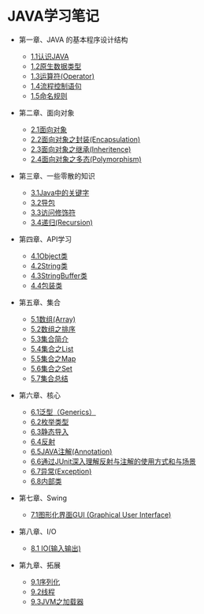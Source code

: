 JAVA学习笔记
=================
* 第一章、JAVA 的基本程序设计结构

    * [1.1认识JAVA](./1.1认识JAVA.md)
    * [1.2原生数据类型](./1.2原生数据类型.md)
    * [1.3运算符(Operator)](./1.3运算符(Operator).md)
    * [1.4流程控制语句](./1.4流程控制语句.md)
    * [1.5命名规则](./1.5命名规则.md)
    
* 第二章、面向对象    
    
    * [2.1面向对象](./2.1面向对象.md)
    * [2.2面向对象之封装(Encapsulation)](./2.2面向对象之封装.md)
    * [2.3面向对象之继承(Inheritence)](./2.3面向对象之继承.md)
    * [2.4面向对象之多态(Polymorphism)](./2.4面向对象之多态.md)
    
* 第三章、一些零散的知识
     
     * [3.1Java中的关键字](./3.1Java中的关键字.md)
     * [3.2导包](./3.2导包.md)
     * [3.3访问修饰符](./3.3访问修饰符.md)
     * [3.4递归(Recursion)](./3.4递归(Recursion).md)
     
* 第四章、API学习
      
     * [4.1Object类](./4.1Object类.md) 
     * [4.2String类](./4.2String类.md)
     * [4.3StringBuffer类](./4.3StringBuffer类.md)
     * [4.4包装类](./4.4包装类.md)

* 第五章、集合

     * [5.1数组(Array)](./5.1数组(Array).md)
     * [5.2数组之排序](./5.2数组之排序.md)
     * [5.3集合简介](./5.3集合简介.md)
     * [5.4集合之List](./5.4集合之List.md)
     * [5.5集合之Map](./5.5集合之Map.md)
     * [5.6集合之Set](./5.6集合之Set.md)
     * [5.7集合总结](./5.7集合总结.md)

* 第六章、核心

     * [6.1泛型（Generics）](./6.1泛型.md)
     * [6.2枚举类型](./6.2枚举类型.md)
     * [6.3静态导入](./6.3静态导入.md)
     * [6.4反射](./6.4反射.md)
     * [6.5JAVA注解(Annotation)](./6.5JAVA注解(Annotation).md)
     * [6.6通过JUnit深入理解反射与注解的使用方式和与场景](./6.6通过JUnit深入理解反射与注解的使用方式和与场景.md)
     * [6.7异常(Exception)](./6.7异常(Exception).md)
     * [6.8内部类](./6.8内部类.md)
     
* 第七章、Swing

     * [7.1图形化界面GUI (Graphical User Interface) ](./7.1图形化界面GUI.md)
     
* 第八章、I/O

     * [8.1 IO(输入输出)](./8.1IO(输入输出).md)

* 第九章、拓展

     * [9.1序列化](./9.1序列化.md)
     * [9.2线程](./9.2线程.md)
     * [9.3JVM之加载器](./9.3JVM之加载器.md)
















